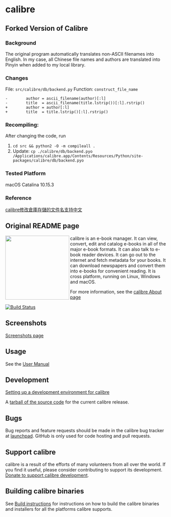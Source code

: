 # calibre

## Forked Version of Calibre

### Background
The original program automatically translates non-ASCII filenames into English. In my case, all Chinese file names and authors are translated into Pinyin when added to my local library. 

### Changes

File: `src/calibre/db/backend.py`
Function: `construct_file_name`

```
-        author = ascii_filename(author)[:l]
-        title  = ascii_filename(title.lstrip())[:l].rstrip()
+        author = author[:l]
+        title  = title.lstrip()[:l].rstrip()
```

### Recompiling:
After changing the code, run 
1. `cd src && python2 -O -m compileall .` 
2. Update: `cp ./calibre/db/backend.pyo /Applications/calibre.app/Contents/Resources/Python/site-packages/calibre/db/backend.pyo`

### Tested Platform
macOS Catalina 10.15.3
### Reference
[calibre修改倉庫存儲的文件名支持中文](https://www.jianshu.com/p/e108807318e8)

## Original README page
<img align="left" src="resources/images/lt.png?raw=true" height="200" width="200"/>

calibre is an e-book manager. It can view, convert, edit and catalog e-books 
in all of the major e-book formats. It can also talk to e-book reader 
devices. It can go out to the internet and fetch metadata for your books. 
It can download newspapers and convert them into e-books for convenient 
reading. It is cross platform, running on Linux, Windows and macOS.

For more information, see the [calibre About page](https://calibre-ebook.com/about)

[![Build Status](https://github.com/kovidgoyal/calibre/workflows/Continuous%20Integration/badge.svg)](https://github.com/kovidgoyal/calibre/actions?query=workflow%3ACI)

## Screenshots  

[Screenshots page](https://calibre-ebook.com/demo)

## Usage

See the [User Manual](https://manual.calibre-ebook.com)

## Development

[Setting up a development environment for calibre](https://manual.calibre-ebook.com/develop.html)

A [tarball of the source code](https://calibre-ebook.com/dist/src) for the 
current calibre release.

## Bugs

Bug reports and feature requests should be made in the calibre bug tracker at [launchpad](https://bugs.launchpad.net/calibre).
GitHub is only used for code hosting and pull requests.

## Support calibre

calibre is a result of the efforts of many volunteers from all over the world.
If you find it useful, please consider contributing to support its development.
[Donate to support calibre development](https://calibre-ebook.com/donate).

## Building calibre binaries

See [Build instructions](bypy/README.rst) for instructions on how to build the
calibre binaries and installers for all the platforms calibre supports.
